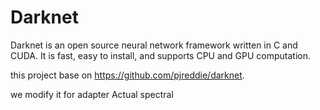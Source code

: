 
# Darknet #
Darknet is an open source neural network framework written in C and CUDA. It is fast, easy to install, and supports CPU and GPU computation.

this project base on https://github.com/pjreddie/darknet.

we modify it for adapter Actual spectral 